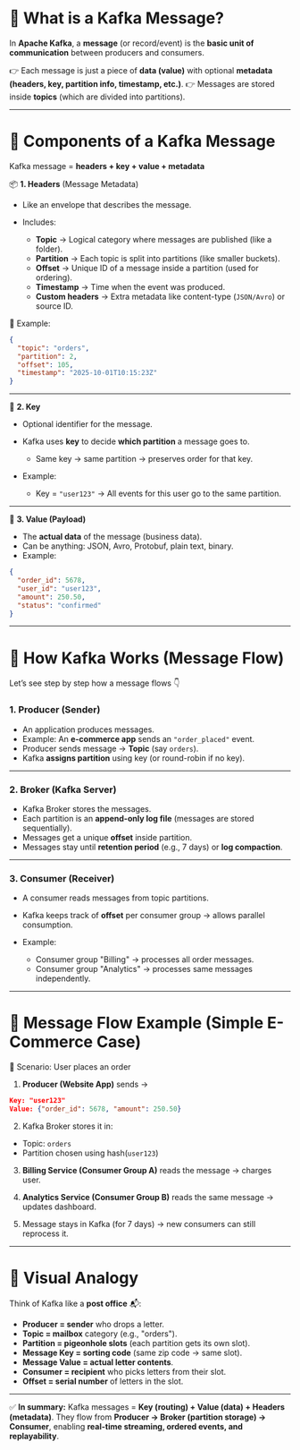 # 🔹 What is a Kafka Message?

In **Apache Kafka**, a **message** (or record/event) is the **basic unit of communication** between producers and consumers.

👉 Each message is just a piece of **data (value)** with optional **metadata (headers, key, partition info, timestamp, etc.)**.
👉 Messages are stored inside **topics** (which are divided into partitions).

---

# 🔹 Components of a Kafka Message

Kafka message = **headers + key + value + metadata**

📦 **1. Headers** (Message Metadata)

* Like an envelope that describes the message.
* Includes:

  * **Topic** → Logical category where messages are published (like a folder).
  * **Partition** → Each topic is split into partitions (like smaller buckets).
  * **Offset** → Unique ID of a message inside a partition (used for ordering).
  * **Timestamp** → Time when the event was produced.
  * **Custom headers** → Extra metadata like content-type (`JSON/Avro`) or source ID.

📌 Example:

```json
{
  "topic": "orders",
  "partition": 2,
  "offset": 105,
  "timestamp": "2025-10-01T10:15:23Z"
}
```

---

📌 **2. Key**

* Optional identifier for the message.
* Kafka uses **key** to decide **which partition** a message goes to.

  * Same key → same partition → preserves order for that key.
* Example:

  * Key = `"user123"` → All events for this user go to the same partition.

---

📌 **3. Value (Payload)**

* The **actual data** of the message (business data).
* Can be anything: JSON, Avro, Protobuf, plain text, binary.
* Example:

```json
{
  "order_id": 5678,
  "user_id": "user123",
  "amount": 250.50,
  "status": "confirmed"
}
```

---

# 🔹 How Kafka Works (Message Flow)

Let’s see step by step how a message flows 👇

### 1. Producer (Sender)

* An application produces messages.
* Example: An **e-commerce app** sends an `"order_placed"` event.
* Producer sends message → **Topic** (say `orders`).
* Kafka **assigns partition** using key (or round-robin if no key).

---

### 2. Broker (Kafka Server)

* Kafka Broker stores the messages.
* Each partition is an **append-only log file** (messages are stored sequentially).
* Messages get a unique **offset** inside partition.
* Messages stay until **retention period** (e.g., 7 days) or **log compaction**.

---

### 3. Consumer (Receiver)

* A consumer reads messages from topic partitions.
* Kafka keeps track of **offset** per consumer group → allows parallel consumption.
* Example:

  * Consumer group "Billing" → processes all order messages.
  * Consumer group "Analytics" → processes same messages independently.

---

# 🔹 Message Flow Example (Simple E-Commerce Case)

📌 Scenario: User places an order

1. **Producer (Website App)** sends →

```json
Key: "user123"
Value: {"order_id": 5678, "amount": 250.50}
```

2. Kafka Broker stores it in:

* Topic: `orders`
* Partition chosen using hash(`user123`)

3. **Billing Service (Consumer Group A)** reads the message → charges user.

4. **Analytics Service (Consumer Group B)** reads the same message → updates dashboard.

5. Message stays in Kafka (for 7 days) → new consumers can still reprocess it.

---

# 🔹 Visual Analogy

Think of Kafka like a **post office** 📬:

* **Producer = sender** who drops a letter.
* **Topic = mailbox** category (e.g., "orders").
* **Partition = pigeonhole slots** (each partition gets its own slot).
* **Message Key = sorting code** (same zip code → same slot).
* **Message Value = actual letter contents**.
* **Consumer = recipient** who picks letters from their slot.
* **Offset = serial number** of letters in the slot.

---

✅ **In summary:**
Kafka messages = **Key (routing) + Value (data) + Headers (metadata)**.
They flow from **Producer → Broker (partition storage) → Consumer**, enabling **real-time streaming, ordered events, and replayability**.
